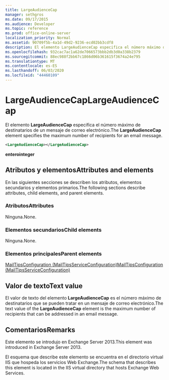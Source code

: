 ```yaml
---
title: LargeAudienceCap
manager: sethgros
ms.date: 09/17/2015
ms.audience: Developer
ms.topic: reference
ms.prod: office-online-server
localization_priority: Normal
ms.assetid: 90709f5b-4a1d-49d2-9236-ecd02bb3cdf8
description: El elemento LargeAudienceCap especifica el número máximo de destinatarios de un mensaje de correo electrónico.
ms.openlocfilehash: 932cac7ac1a62de7066573bbb2db3d0a338b2379
ms.sourcegitcommit: 88ec988f2bb67c1866d06b361615f3674a24e795
ms.translationtype: MT
ms.contentlocale: es-ES
ms.lasthandoff: 06/03/2020
ms.locfileid: "44460109"
---
```

# <a name="largeaudiencecap"></a><span data-ttu-id="e52e2-103">LargeAudienceCap</span><span class="sxs-lookup"><span data-stu-id="e52e2-103">LargeAudienceCap</span></span>

<span data-ttu-id="e52e2-104">El elemento **LargeAudienceCap** especifica el número máximo de destinatarios de un mensaje de correo electrónico.</span><span class="sxs-lookup"><span data-stu-id="e52e2-104">The **LargeAudienceCap** element specifies the maximum number of recipients for an email message.</span></span> 
  
```XML
<LargeAudienceCap></LargeAudienceCap>
```

 <span data-ttu-id="e52e2-105">**entero**</span><span class="sxs-lookup"><span data-stu-id="e52e2-105">**integer**</span></span>
## <a name="attributes-and-elements"></a><span data-ttu-id="e52e2-106">Atributos y elementos</span><span class="sxs-lookup"><span data-stu-id="e52e2-106">Attributes and elements</span></span>

<span data-ttu-id="e52e2-107">En las siguientes secciones se describen los atributos, elementos secundarios y elementos primarios.</span><span class="sxs-lookup"><span data-stu-id="e52e2-107">The following sections describe attributes, child elements, and parent elements.</span></span>
  
### <a name="attributes"></a><span data-ttu-id="e52e2-108">Atributos</span><span class="sxs-lookup"><span data-stu-id="e52e2-108">Attributes</span></span>

<span data-ttu-id="e52e2-109">Ninguna.</span><span class="sxs-lookup"><span data-stu-id="e52e2-109">None.</span></span>
  
### <a name="child-elements"></a><span data-ttu-id="e52e2-110">Elementos secundarios</span><span class="sxs-lookup"><span data-stu-id="e52e2-110">Child elements</span></span>

<span data-ttu-id="e52e2-111">Ninguna.</span><span class="sxs-lookup"><span data-stu-id="e52e2-111">None.</span></span>
  
### <a name="parent-elements"></a><span data-ttu-id="e52e2-112">Elementos principales</span><span class="sxs-lookup"><span data-stu-id="e52e2-112">Parent elements</span></span>

[<span data-ttu-id="e52e2-113">MailTipsConfiguration (MailTipsServiceConfiguration)</span><span class="sxs-lookup"><span data-stu-id="e52e2-113">MailTipsConfiguration (MailTipsServiceConfiguration)</span></span>](mailtipsconfiguration-mailtipsserviceconfiguration.md)
  
## <a name="text-value"></a><span data-ttu-id="e52e2-114">Valor de texto</span><span class="sxs-lookup"><span data-stu-id="e52e2-114">Text value</span></span>

<span data-ttu-id="e52e2-115">El valor de texto del elemento **LargeAudienceCap** es el número máximo de destinatarios que se pueden tratar en un mensaje de correo electrónico.</span><span class="sxs-lookup"><span data-stu-id="e52e2-115">The text value of the **LargeAudienceCap** element is the maximum number of recipients that can be addressed in an email message.</span></span> 
  
## <a name="remarks"></a><span data-ttu-id="e52e2-116">Comentarios</span><span class="sxs-lookup"><span data-stu-id="e52e2-116">Remarks</span></span>

<span data-ttu-id="e52e2-117">Este elemento se introdujo en Exchange Server 2013.</span><span class="sxs-lookup"><span data-stu-id="e52e2-117">This element was introduced in Exchange Server 2013.</span></span>
  
<span data-ttu-id="e52e2-118">El esquema que describe este elemento se encuentra en el directorio virtual IIS que hospeda los servicios Web Exchange.</span><span class="sxs-lookup"><span data-stu-id="e52e2-118">The schema that describes this element is located in the IIS virtual directory that hosts Exchange Web Services.</span></span>
  

